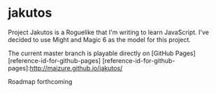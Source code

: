 # jakutos
Project Jakutos is a Roguelike that I'm writing to learn JavaScript. I've decided to use Might and Magic 6 as the model for this project.

The current master branch is playable directly on [GitHub Pages][reference-id-for-github-pages]
[reference-id-for-github-pages]:http://maizure.github.io/jakutos/

Roadmap forthcoming
